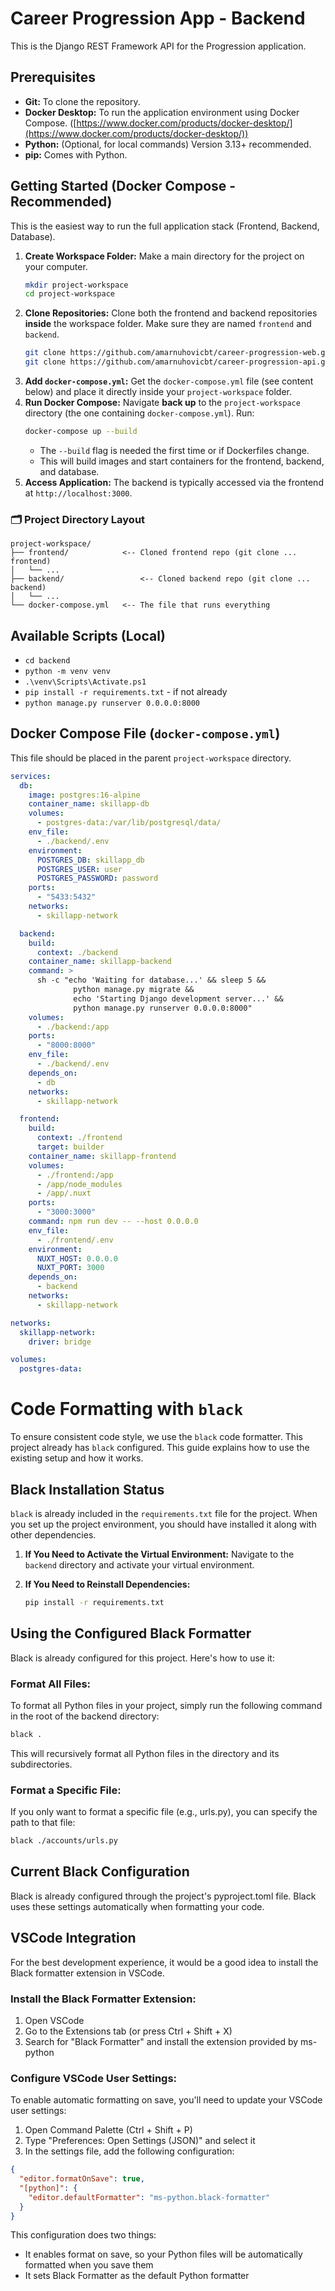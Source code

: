# Career Progression App - Backend

This is the Django REST Framework API for the Progression application.

## Prerequisites

- **Git:** To clone the repository.
- **Docker Desktop:** To run the application environment using Docker Compose. ([https://www.docker.com/products/docker-desktop/](https://www.docker.com/products/docker-desktop/))
- **Python:** (Optional, for local commands) Version 3.13+ recommended.
- **pip:** Comes with Python.

## Getting Started (Docker Compose - Recommended)

This is the easiest way to run the full application stack (Frontend, Backend, Database).

1.  **Create Workspace Folder:** Make a main directory for the project on your computer.
    ```bash
    mkdir project-workspace
    cd project-workspace
    ```
2.  **Clone Repositories:** Clone both the frontend and backend repositories **inside** the workspace folder. Make sure they are named `frontend` and `backend`.
    ```bash
    git clone https://github.com/amarnuhovicbt/career-progression-web.git frontend
    git clone https://github.com/amarnuhovicbt/career-progression-api.git backend
    ```
3.  **Add `docker-compose.yml`:** Get the `docker-compose.yml` file (see content below) and place it directly inside your `project-workspace` folder.
4.  **Run Docker Compose:** Navigate **back up** to the `project-workspace` directory (the one containing `docker-compose.yml`). Run:
    ```bash
    docker-compose up --build
    ```
    - The `--build` flag is needed the first time or if Dockerfiles change.
    - This will build images and start containers for the frontend, backend, and database.
5.  **Access Application:** The backend is typically accessed via the frontend at `http://localhost:3000`.

### 🗂 Project Directory Layout

    project-workspace/
    ├── frontend/            <-- Cloned frontend repo (git clone ... frontend)
    │   └── ...
    ├── backend/                 <-- Cloned backend repo (git clone ... backend)
    │   └── ...
    └── docker-compose.yml   <-- The file that runs everything

## Available Scripts (Local)

- `cd backend`
- `python -m venv venv`
- `.\venv\Scripts\Activate.ps1`
- `pip install -r requirements.txt` - if not already
- `python manage.py runserver 0.0.0.0:8000`

## Docker Compose File (`docker-compose.yml`)

This file should be placed in the parent `project-workspace` directory.

```yaml
services:
  db:
    image: postgres:16-alpine
    container_name: skillapp-db
    volumes:
      - postgres-data:/var/lib/postgresql/data/
    env_file:
      - ./backend/.env
    environment:
      POSTGRES_DB: skillapp_db
      POSTGRES_USER: user
      POSTGRES_PASSWORD: password
    ports:
      - "5433:5432"
    networks:
      - skillapp-network

  backend:
    build:
      context: ./backend
    container_name: skillapp-backend
    command: >
      sh -c "echo 'Waiting for database...' && sleep 5 &&
              python manage.py migrate &&
              echo 'Starting Django development server...' &&
              python manage.py runserver 0.0.0.0:8000"
    volumes:
      - ./backend:/app
    ports:
      - "8000:8000"
    env_file:
      - ./backend/.env
    depends_on:
      - db
    networks:
      - skillapp-network

  frontend:
    build:
      context: ./frontend
      target: builder
    container_name: skillapp-frontend
    volumes:
      - ./frontend:/app
      - /app/node_modules
      - /app/.nuxt
    ports:
      - "3000:3000"
    command: npm run dev -- --host 0.0.0.0
    env_file:
      - ./frontend/.env
    environment:
      NUXT_HOST: 0.0.0.0
      NUXT_PORT: 3000
    depends_on:
      - backend
    networks:
      - skillapp-network

networks:
  skillapp-network:
    driver: bridge

volumes:
  postgres-data:
```

# Code Formatting with `black`

To ensure consistent code style, we use the `black` code formatter. This project already has `black` configured. This guide explains how to use the existing setup and how it works.

## Black Installation Status

`black` is already included in the `requirements.txt` file for the project. When you set up the project environment, you should have installed it along with other dependencies.

1. **If You Need to Activate the Virtual Environment:**
   Navigate to the `backend` directory and activate your virtual environment.

2. **If You Need to Reinstall Dependencies:**
   ```bash
   pip install -r requirements.txt
   ```

## Using the Configured Black Formatter

Black is already configured for this project. Here's how to use it:

### Format All Files:

To format all Python files in your project, simply run the following command in the root of the backend directory:

```bash
black .
```

This will recursively format all Python files in the directory and its subdirectories.

### Format a Specific File:

If you only want to format a specific file (e.g., urls.py), you can specify the path to that file:

```bash
black ./accounts/urls.py
```

## Current Black Configuration

Black is already configured through the project's pyproject.toml file. Black uses these settings automatically when formatting your code.

## VSCode Integration

For the best development experience, it would be a good idea to install the Black formatter extension in VSCode.

### Install the Black Formatter Extension:

1. Open VSCode
2. Go to the Extensions tab (or press Ctrl + Shift + X)
3. Search for "Black Formatter" and install the extension provided by ms-python

### Configure VSCode User Settings:

To enable automatic formatting on save, you'll need to update your VSCode user settings:

1. Open Command Palette (Ctrl + Shift + P)
2. Type "Preferences: Open Settings (JSON)" and select it
3. In the settings file, add the following configuration:

```json
{
  "editor.formatOnSave": true,
  "[python]": {
    "editor.defaultFormatter": "ms-python.black-formatter"
  }
}
```

This configuration does two things:

- It enables format on save, so your Python files will be automatically formatted when you save them
- It sets Black Formatter as the default Python formatter

